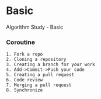 # Basic
Algorithm Study - Basic

### Coroutine
    1. Fork a repo
    2. Cloning a repository
    3. Creating a branch for your work
    4. Add->Commit->Push your code
    5. Creating a pull request
    6. Code review
    7. Merging a pull request
    8. Synchronize

